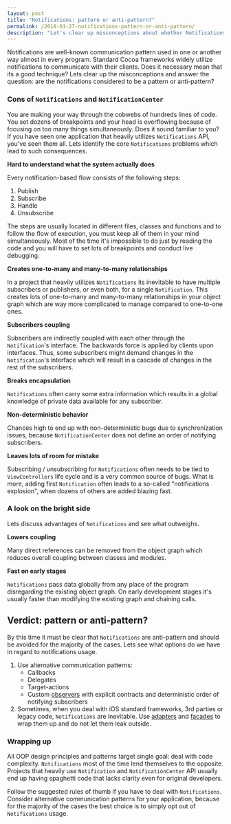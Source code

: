 ```yaml
---
layout: post
title: "Notifications: pattern or anti-pattern?"
permalink: /2018-01-27-notifications-pattern-or-anti-pattern/
description: "Let's clear up misconceptions about whether Notifications and NotificationCenter are pattern or anti-pattern."
---
```


Notifications are well-known communication pattern used in one or another way almost in every program. Standard Cocoa frameworks widely utilize notifications to communicate with their clients. Does it necessary mean that its a good technique? Lets clear up the misconceptions and answer the question: are the notifications considered to be a pattern or anti-pattern?

### Cons of `Notifications` and `NotificationCenter`

You are making your way through the cobwebs of hundreds lines of code. You set dozens of breakpoints and your head is overflowing because of focusing on too many things simultaneously. Does it sound familiar to you? If you have seen one application that heavily utilizes `Notifications` API, you've seen them all. Lets identify the core `Notifications` problems which lead to such consequences.

**Hard to understand what the system actually does**

Every notification-based flow consists of the following steps:  

1. Publish
2. Subscribe
3. Handle
4. Unsubscribe

The steps are usually located in different files, classes and functions and to follow the flow of execution, you must keep all of them in your mind simultaneously. Most of the time it's impossible to do just by reading the code and you will have to set lots of breakpoints and conduct live debugging.

**Creates one-to-many and many-to-many relationships**

In a project that heavily utilizes `Notifications` its inevitable to have multiple subscribers or publishers, or even both, for a single `Notification`. This creates lots of one-to-many and many-to-many relationships in your object graph which are way more complicated to manage compared to one-to-one ones.

**Subscribers coupling**

Subscribers are indirectly coupled with each other through the `Notification`'s interface. The backwards force is applied by clients upon interfaces. Thus, some subscribers might demand changes in the `Notification`'s interface which will result in a cascade of changes in the rest of the subscribers.

**Breaks encapsulation**

`Notifications` often carry some extra information which results in a global knowledge of private data available for any subscriber.

**Non-deterministic behavior**

Chances high to end up with non-deterministic bugs due to synchronization issues, because `NotificationCenter` does not define an order of notifying subscribers.

**Leaves lots of room for mistake**
 
Subscribing / unsubscribing for `Notifications` often needs to be tied to `ViewControllers` life cycle and is a very common source of bugs. What is more, adding first `Notification` often leads to a so-called "notifications explosion", when dozens of others are added blazing fast.

### A look on the bright side

Lets discuss advantages of `Notifications` and see what outweighs.

**Lowers coupling**

Many direct references can be removed from the object graph which reduces overall coupling between classes and modules.

**Fast on early stages**

`Notifications` pass data globally from any place of the program disregarding the existing object graph. On early development stages it's usually faster than modifying the existing graph and chaining calls.

## Verdict: pattern or anti-pattern?

By this time it must be clear that `Notifications` are anti-pattern and should be avoided for the majority of the cases. Lets see what options do we have in regard to notifications usage.

1. Use alternative communication patterns:
    * Callbacks
    * Delegates
    * Target-actions
    * Custom [observers][observer-def] with explicit contracts and deterministic order of notifying subscribers
2. Sometimes, when you deal with iOS standard frameworks, 3rd parties or legacy code, `Notifications` are inevitable. Use [adapters][adapter-def] and [facades][facade-def] to wrap them up and do not let them leak outside.

### Wrapping up

All OOP design principles and patterns target single goal: deal with code complexity. `Notifications` most of the time lend themselves to the opposite. Projects that heavily use `Notification` and `NotificationCenter` API usually end up having spaghetti code that lacks clarity even for original developers.

Follow the suggested rules of thumb if you have to deal with `Notifications`. Consider alternative communication patterns for your application, because for the majority of the cases the best choice is to simply opt out of `Notifications` usage.

[adapter-def]: https://en.wikipedia.org/wiki/Adapter_pattern
[facade-def]: https://en.wikipedia.org/wiki/Facade_pattern
[observer-def]: https://en.wikipedia.org/wiki/Observer_pattern
